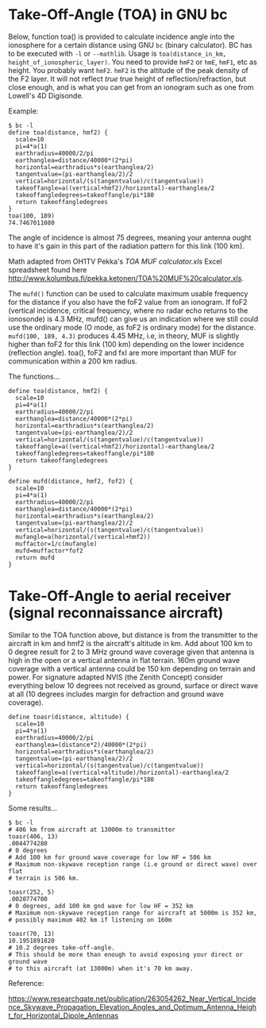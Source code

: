 # Take-Off-Angle (TOA) in GNU bc

Below, function toa() is provided to calculate incidence angle into the
ionosphere for a certain distance using GNU `bc` (binary calculator). BC has to
be executed with `-l` or `--mathlib`. Usage is `toa(distance_in_km,
height_of_ionospheric_layer)`. You need to provide `hmF2` or `hmE`, `hmF1`, etc
as height. You probably want `hmF2`. `hmF2` is the altitude of the peak
density of the F2 layer. It will not reflect *true* true height of
reflection/refraction, but close enough, and is what you can get from an
ionogram such as one from Lowell's 4D Digisonde.

Example:
```
$ bc -l
define toa(distance, hmf2) {
  scale=10
  pi=4*a(1)
  earthradius=40000/2/pi
  earthanglea=distance/40000*(2*pi)
  horizontal=earthradius*s(earthanglea/2)
  tangentvalue=(pi-earthanglea/2)/2
  vertical=horizontal/(s(tangentvalue)/c(tangentvalue))
  takeoffangle=a((vertical+hmf2)/horizontal)-earthanglea/2
  takeoffangledegrees=takeoffangle/pi*180
  return takeoffangledegrees
}
toa(100, 189)
74.7467011080
```

The angle of incidence is almost 75 degrees, meaning your antenna ought to have
it's gain in this part of the radiation pattern for this link (100 km).

Math adapted from OH1TV Pekka's *TOA MUF calculator.xls* Excel spreadsheet
found here <http://www.kolumbus.fi/pekka.ketonen/TOA%20MUF%20calculator.xls>.

The `mufd()` function can be used to calculate maximum usable frequency for the
distance if you also have the foF2 value from an ionogram. If
foF2 (vertical incidence, critical frequency, where no radar echo returns to
the ionosonde) is 4.3 MHz, mufd() can give us an indication where we still could
use the ordinary mode (O mode, as foF2 is ordinary mode) for the distance.
`mufd(100, 189, 4.3)` produces 4.45 MHz, i.e, in theory, MUF is slightly higher
than foF2 for this link (100 km) depending on the lower incidence (reflection
angle). toa(), foF2 and fxI are more important than MUF for communication
within a 200 km radius.

The functions...
```
define toa(distance, hmf2) {
  scale=10
  pi=4*a(1)
  earthradius=40000/2/pi
  earthanglea=distance/40000*(2*pi)
  horizontal=earthradius*s(earthanglea/2)
  tangentvalue=(pi-earthanglea/2)/2
  vertical=horizontal/(s(tangentvalue)/c(tangentvalue))
  takeoffangle=a((vertical+hmf2)/horizontal)-earthanglea/2
  takeoffangledegrees=takeoffangle/pi*180
  return takeoffangledegrees
}

define mufd(distance, hmf2, fof2) {
  scale=10
  pi=4*a(1)
  earthradius=40000/2/pi
  earthanglea=distance/40000*(2*pi)
  horizontal=earthradius*s(earthanglea/2)
  tangentvalue=(pi-earthanglea/2)/2
  vertical=horizontal/(s(tangentvalue)/c(tangentvalue))
  mufangle=a(horizontal/(vertical+hmf2))
  muffactor=1/c(mufangle)
  mufd=muffactor*fof2
  return mufd
}
```

# Take-Off-Angle to aerial receiver (signal reconnaissance aircraft)

Similar to the TOA function above, but distance is from the transmitter to the
aircraft in km and hmf2 is the aircraft's altitude in km. Add about 100 km to 0
degree result for 2 to 3 MHz ground wave coverage given that antenna is high in
the open or a vertical antenna in flat terrain. 160m ground wave coverage with
a vertical antenna could be 150 km depending on terrain and power. For
signature adapted NVIS (the Zenith Concept) consider everything below 10
degrees not received as ground, surface or direct wave at all (10 degrees
includes margin for defraction and ground wave coverage).

```
define toasr(distance, altitude) {
  scale=10
  pi=4*a(1)
  earthradius=40000/2/pi
  earthanglea=(distance*2)/40000*(2*pi)
  horizontal=earthradius*s(earthanglea/2)
  tangentvalue=(pi-earthanglea/2)/2
  vertical=horizontal/(s(tangentvalue)/c(tangentvalue))
  takeoffangle=a((vertical+altitude)/horizontal)-earthanglea/2
  takeoffangledegrees=takeoffangle/pi*180
  return takeoffangledegrees
}
```

Some results...
```
$ bc -l
# 406 km from aircraft at 13000m to transmitter
toasr(406, 13)
.0044774280
# 0 degrees
# Add 100 km for ground wave coverage for low HF = 506 km
# Maximum non-skywave reception range (i.e ground or direct wave) over flat
# terrain is 506 km.

toasr(252, 5)
.0020774700
# 0 degrees, add 100 km gnd wave for low HF = 352 km
# Maximum non-skywave reception range for aircraft at 5000m is 352 km,
# possibly maximum 402 km if listening on 160m

toasr(70, 13)
10.1951891820
# 10.2 degrees take-off-angle.
# This should be more than enough to avoid exposing your direct or ground wave
# to this aircraft (at 13000m) when it's 70 km away.
```

Reference:

<https://www.researchgate.net/publication/263054262_Near_Vertical_Incidence_Skywave_Propagation_Elevation_Angles_and_Optimum_Antenna_Height_for_Horizontal_Dipole_Antennas>
